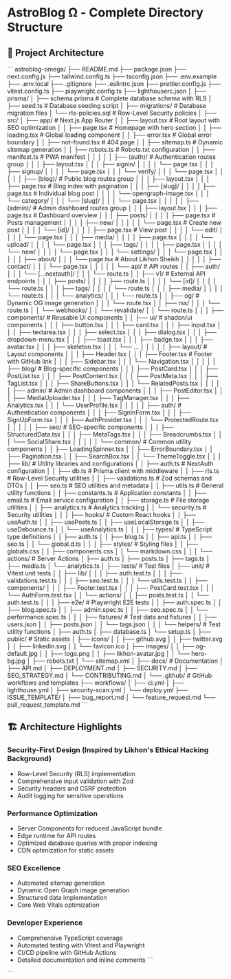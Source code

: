 # AstroBlog Ω - Complete Directory Structure

## 📁 Project Architecture

\`\`\`
astroblog-omega/
├── README.md
├── package.json
├── next.config.js
├── tailwind.config.ts
├── tsconfig.json
├── .env.example
├── .env.local
├── .gitignore
├── .eslintrc.json
├── prettier.config.js
├── vitest.config.ts
├── playwright.config.ts
├── lighthouserc.json
│
├── prisma/
│   ├── schema.prisma              # Complete database schema with RLS
│   ├── seed.ts                    # Database seeding script
│   ├── migrations/                # Database migration files
│   └── rls-policies.sql           # Row-Level Security policies
│
├── src/
│   ├── app/                       # Next.js App Router
│   │   ├── layout.tsx             # Root layout with SEO optimization
│   │   ├── page.tsx               # Homepage with hero section
│   │   ├── loading.tsx            # Global loading component
│   │   ├── error.tsx              # Global error boundary
│   │   ├── not-found.tsx          # 404 page
│   │   ├── sitemap.ts             # Dynamic sitemap generation
│   │   ├── robots.ts              # Robots.txt configuration
│   │   ├── manifest.ts            # PWA manifest
│   │   │
│   │   ├── (auth)/                # Authentication routes group
│   │   │   ├── layout.tsx
│   │   │   ├── signin/
│   │   │   │   └── page.tsx
│   │   │   ├── signup/
│   │   │   │   └── page.tsx
│   │   │   └── verify/
│   │   │       └── page.tsx
│   │   │
│   │   ├── (blog)/                # Public blog routes group
│   │   │   ├── layout.tsx
│   │   │   ├── page.tsx           # Blog index with pagination
│   │   │   ├── [slug]/
│   │   │   │   ├── page.tsx       # Individual blog post
│   │   │   │   └── opengraph-image.tsx
│   │   │   └── category/
│   │   │       └── [slug]/
│   │   │           └── page.tsx
│   │   │
│   │   ├── (admin)/               # Admin dashboard routes group
│   │   │   ├── layout.tsx
│   │   │   ├── page.tsx           # Dashboard overview
│   │   │   ├── posts/
│   │   │   │   ├── page.tsx       # Posts management
│   │   │   │   ├── new/
│   │   │   │   │   └── page.tsx   # Create new post
│   │   │   │   └── [id]/
│   │   │   │       ├── page.tsx   # View post
│   │   │   │       └── edit/
│   │   │   │           └── page.tsx
│   │   │   ├── media/
│   │   │   │   ├── page.tsx
│   │   │   │   └── upload/
│   │   │   │       └── page.tsx
│   │   │   ├── tags/
│   │   │   │   ├── page.tsx
│   │   │   │   └── new/
│   │   │   │       └── page.tsx
│   │   │   └── settings/
│   │   │       └── page.tsx
│   │   │
│   │   ├── about/
│   │   │   └── page.tsx           # About Likhon Sheikh
│   │   │
│   │   ├── contact/
│   │   │   └── page.tsx
│   │   │
│   │   └── api/                   # API routes
│   │       ├── auth/
│   │       │   └── [...nextauth]/
│   │       │       └── route.ts
│   │       ├── v1/                # External API endpoints
│   │       │   ├── posts/
│   │       │   │   ├── route.ts
│   │       │   │   └── [id]/
│   │       │   │       └── route.ts
│   │       │   ├── tags/
│   │       │   │   └── route.ts
│   │       │   ├── media/
│   │       │   │   └── route.ts
│   │       │   └── analytics/
│   │       │       └── route.ts
│   │       ├── og/                # Dynamic OG image generation
│   │       │   └── route.tsx
│   │       ├── rss/
│   │       │   └── route.ts
│   │       └── webhooks/
│   │           └── revalidate/
│   │               └── route.ts
│   │
│   ├── components/                # Reusable UI components
│   │   ├── ui/                    # shadcn/ui components
│   │   │   ├── button.tsx
│   │   │   ├── card.tsx
│   │   │   ├── input.tsx
│   │   │   ├── textarea.tsx
│   │   │   ├── select.tsx
│   │   │   ├── dialog.tsx
│   │   │   ├── dropdown-menu.tsx
│   │   │   ├── toast.tsx
│   │   │   ├── badge.tsx
│   │   │   ├── avatar.tsx
│   │   │   ├── skeleton.tsx
│   │   │   └── ...
│   │   │
│   │   ├── layout/                # Layout components
│   │   │   ├── Header.tsx
│   │   │   ├── Footer.tsx         # Footer with GitHub link
│   │   │   ├── Sidebar.tsx
│   │   │   └── Navigation.tsx
│   │   │
│   │   ├── blog/                  # Blog-specific components
│   │   │   ├── PostCard.tsx
│   │   │   ├── PostList.tsx
│   │   │   ├── PostContent.tsx
│   │   │   ├── PostMeta.tsx
│   │   │   ├── TagList.tsx
│   │   │   ├── ShareButtons.tsx
│   │   │   └── RelatedPosts.tsx
│   │   │
│   │   ├── admin/                 # Admin dashboard components
│   │   │   ├── PostEditor.tsx
│   │   │   ├── MediaUploader.tsx
│   │   │   ├── TagManager.tsx
│   │   │   ├── Analytics.tsx
│   │   │   └── UserProfile.tsx
│   │   │
│   │   ├── auth/                  # Authentication components
│   │   │   ├── SignInForm.tsx
│   │   │   ├── SignUpForm.tsx
│   │   │   ├── AuthProvider.tsx
│   │   │   └── ProtectedRoute.tsx
│   │   │
│   │   ├── seo/                   # SEO-specific components
│   │   │   ├── StructuredData.tsx
│   │   │   ├── MetaTags.tsx
│   │   │   ├── Breadcrumbs.tsx
│   │   │   └── SocialShare.tsx
│   │   │
│   │   └── common/                # Common utility components
│   │       ├── LoadingSpinner.tsx
│   │       ├── ErrorBoundary.tsx
│   │       ├── Pagination.tsx
│   │       ├── SearchBox.tsx
│   │       └── ThemeToggle.tsx
│   │
│   ├── lib/                       # Utility libraries and configurations
│   │   ├── auth.ts                # NextAuth configuration
│   │   ├── db.ts                  # Prisma client with middleware
│   │   ├── rls.ts                 # Row-Level Security utilities
│   │   ├── validations.ts         # Zod schemas and DTOs
│   │   ├── seo.ts                 # SEO utilities and metadata
│   │   ├── utils.ts               # General utility functions
│   │   ├── constants.ts           # Application constants
│   │   ├── email.ts               # Email service configuration
│   │   ├── storage.ts             # File storage utilities
│   │   ├── analytics.ts           # Analytics tracking
│   │   └── security.ts            # Security utilities
│   │
│   ├── hooks/                     # Custom React hooks
│   │   ├── useAuth.ts
│   │   ├── usePosts.ts
│   │   ├── useLocalStorage.ts
│   │   ├── useDebounce.ts
│   │   └── useAnalytics.ts
│   │
│   ├── types/                     # TypeScript type definitions
│   │   ├── auth.ts
│   │   ├── blog.ts
│   │   ├── api.ts
│   │   ├── seo.ts
│   │   └── global.d.ts
│   │
│   ├── styles/                    # Styling files
│   │   ├── globals.css
│   │   ├── components.css
│   │   └── markdown.css
│   │
│   └── actions/                   # Server Actions
│       ├── auth.ts
│       ├── posts.ts
│       ├── tags.ts
│       ├── media.ts
│       └── analytics.ts
│
├── tests/                         # Test files
│   ├── unit/                      # Vitest unit tests
│   │   ├── lib/
│   │   │   ├── auth.test.ts
│   │   │   ├── validations.test.ts
│   │   │   ├── seo.test.ts
│   │   │   └── utils.test.ts
│   │   ├── components/
│   │   │   ├── Footer.test.tsx
│   │   │   ├── PostCard.test.tsx
│   │   │   └── AuthForm.test.tsx
│   │   └── actions/
│   │       ├── posts.test.ts
│   │       └── auth.test.ts
│   │
│   ├── e2e/                       # Playwright E2E tests
│   │   ├── auth.spec.ts
│   │   ├── blog.spec.ts
│   │   ├── admin.spec.ts
│   │   ├── seo.spec.ts
│   │   └── performance.spec.ts
│   │
│   ├── fixtures/                  # Test data and fixtures
│   │   ├── users.json
│   │   ├── posts.json
│   │   └── tags.json
│   │
│   └── helpers/                   # Test utility functions
│       ├── auth.ts
│       ├── database.ts
│       └── setup.ts
│
├── public/                        # Static assets
│   ├── icons/
│   │   ├── github.svg
│   │   ├── twitter.svg
│   │   ├── linkedin.svg
│   │   └── favicon.ico
│   ├── images/
│   │   ├── og-default.jpg
│   │   ├── logo.png
│   │   ├── likhon-avatar.jpg
│   │   └── hero-bg.jpg
│   ├── robots.txt
│   └── sitemap.xml
│
├── docs/                          # Documentation
│   ├── API.md
│   ├── DEPLOYMENT.md
│   ├── SECURITY.md
│   ├── SEO_STRATEGY.md
│   └── CONTRIBUTING.md
│
└── .github/                       # GitHub workflows and templates
    ├── workflows/
    │   ├── ci.yml
    │   ├── lighthouse.yml
    │   ├── security-scan.yml
    │   └── deploy.yml
    ├── ISSUE_TEMPLATE/
    │   ├── bug_report.md
    │   └── feature_request.md
    └── pull_request_template.md
\`\`\`

## 🏗️ Architecture Highlights

### **Security-First Design** (Inspired by Likhon's Ethical Hacking Background)
- Row-Level Security (RLS) implementation
- Comprehensive input validation with Zod
- Security headers and CSRF protection
- Audit logging for sensitive operations

### **Performance Optimization**
- Server Components for reduced JavaScript bundle
- Edge runtime for API routes
- Optimized database queries with proper indexing
- CDN optimization for static assets

### **SEO Excellence**
- Automated sitemap generation
- Dynamic Open Graph image generation
- Structured data implementation
- Core Web Vitals optimization

### **Developer Experience**
- Comprehensive TypeScript coverage
- Automated testing with Vitest and Playwright
- CI/CD pipeline with GitHub Actions
- Detailed documentation and inline comments
\`\`\`

\`\`\`
